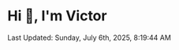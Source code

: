 <h1>Hi 👋, I'm Victor </h1>

<!--RECENT_ACTIVITY:start-->
<!--RECENT_ACTIVITY:end-->

<!--RECENT_ACTIVITY:last_update-->
Last Updated: Sunday, July 6th, 2025, 8:19:44 AM
<!--RECENT_ACTIVITY:last_update_end-->
